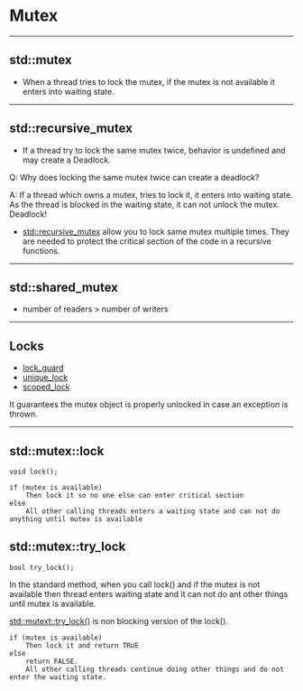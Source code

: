 # Mutex

---
## std::mutex

 - When a thread tries to lock the mutex, if the mutex is not available it enters into waiting state.

---

## std::recursive_mutex
 
 - If a thread try to lock the same mutex twice, behavior is undefined and may create a Deadlock.

Q: Why does locking the same mutex twice can create a deadlock?

A: If a thread which owns a mutex, tries to lock it, it enters into waiting state. As the thread is blocked in the waiting state, it can not unlock the mutex. Deadlock! 

 - [std::recursive_mutex](https://en.cppreference.com/w/cpp/thread/recursive_mutex) allow you to lock same mutex multiple times. They are needed to protect the critical section of the code in a recursive functions.

---

## std::shared_mutex

 - number of readers > number of writers

---

## Locks 

 - [lock_guard](http://www.cplusplus.com/reference/mutex/lock_guard/)
 - [unique_lock](http://www.cplusplus.com/reference/mutex/unique_lock/)
 - [scoped_lock](https://en.cppreference.com/w/cpp/thread/scoped_lock)

It guarantees the mutex object is properly unlocked in case an exception is thrown.

---

## std::mutex::lock
    void lock();

```
if (mutex is available)
    Then lock it so no one else can enter critical section
else 
    All other calling threads enters a waiting state and can not do anything until mutex is available
```

## std::mutex::try_lock
    bool try_lock();

In the standard method, when you call lock() and if the mutex is not available then thread enters waiting state and it can not do ant other things until mutex is available.

[std::mutext::try_lock()](https://en.cppreference.com/w/cpp/thread/mutex/try_lock) is non blocking version of the lock().

```
if (mutex is available)
    Then lock it and return TRUE
else 
    return FALSE.
    All other calling threads continue doing other things and do not enter the waiting state.
```
